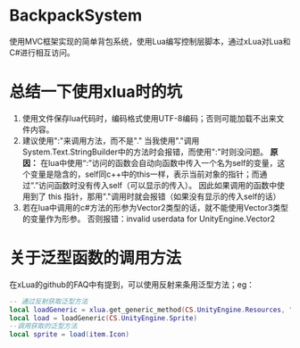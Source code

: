 # BackpackSystem
使用MVC框架实现的简单背包系统，使用Lua编写控制层脚本，通过xLua对Lua和C#进行相互访问。

# 总结一下使用xlua时的坑
1. 使用文件保存lua代码时，编码格式使用UTF-8编码；否则可能加载不出来文件内容。
2. 建议使用":"来调用方法，而不是"."
当我使用"."调用System.Text.StringBuilder中的方法时会报错，而使用":"时则没问题。
**原因：**
在lua中使用“:”访问的函数会自动向函数中传入一个名为self的变量，这个变量是隐含的，self同c++中的this一样，表示当前对象的指针；而通过“.”访问函数时没有传入self（可以显示的传入）。
因此如果调用的函数中使用到了 this 指针，那用"."调用时就会报错（如果没有显示的传入self的话）
3. 若在lua中调用的c#方法的形参为Vector2类型的话，就不能使用Vector3类型的变量作为形参。
否则报错：invalid userdata for UnityEngine.Vector2

# 关于泛型函数的调用方法
在xLua的github的FAQ中有提到，可以使用反射来条用泛型方法；eg：

``` lua
-- 通过反射获取泛型方法
local loadGeneric = xlua.get_generic_method(CS.UnityEngine.Resources, "Load");
local load = loadGeneric(CS.UnityEngine.Sprite)
--调用获取的泛型方法
local sprite = load(item.Icon)
```
